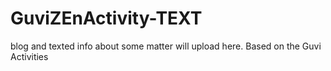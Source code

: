 # GuviZEnActivity-TEXT
blog and texted info about some matter will upload here. Based on the Guvi Activities
